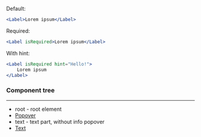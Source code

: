 Default:

```jsx
<Label>Lorem ipsum</Label>
```

Required:

```jsx
<Label isRequired>Lorem ipsum</Label>
```

With hint:

```jsx
<Label isRequired hint="Hello!">
    Lorem ipsum
</Label>
```

### Component tree

---

-   root - root element
-   [Popover](#/Utils?id=popover)
-   text - text part, without info popover
-   [Text](#/Typography?id=text)
